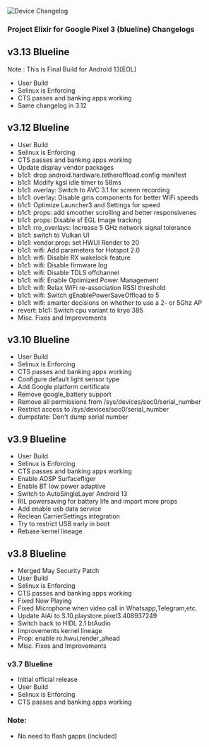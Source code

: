 ![Device Changelog](https://i.imgur.com/C0Wcdr5.png)

### Project Elixir for Google Pixel 3 (blueline) Changelogs

## v3.13 Blueline
Note : This is Final Build for Android 13[EOL]
- User Build
- Selinux is Enforcing
- CTS passes and banking apps working
- Same changelog in 3.12

## v3.12 Blueline
- User Build
- Selinux is Enforcing
- CTS passes and banking apps working
- Update display vendor packages
- b1c1: drop android.hardware.tetheroffload.config manifest
- b1c1: Modify kgsl idle timer to 58ms 
- b1c1: overlay: Switch to AVC 3.1 for screen recording
- b1c1: overlay: Disable gms components for better WiFi speeds 
- b1c1: Optimize Launcher3 and Settings for speed
- b1c1: props: add smoother scrolling and better responsivenes
- b1c1: props: Disable sf EGL Image tracking
- b1c1: rro_overlays: Increase 5 GHz network signal tolerance
- b1c1: switch to Vulkan UI
- b1c1: vendor.prop: set HWUI Render to 20
- b1c1: wifi: Add parameters for Hotspot 2.0
- b1c1: wifi: Disable RX wakelock feature
- b1c1: wifi: Disable firmware log
- b1c1: wifi: Disable TDLS offchannel
- b1c1: wifi: Enable Optimized Power Management
- b1c1: wifi: Relax WiFi re-association RSSI threshold
- b1c1: wifi: Switch gEnablePowerSaveOffload to 5
- b1c1: wifi: smarter decisions on whether to use a 2- or 5Ghz AP
- revert: b1c1: Switch cpu variant to kryo 385
- Misc. Fixes and Improvements

## v3.10 Blueline
- User Build
- Selinux is Enforcing
- CTS passes and banking apps working
- Configure default light sensor type
- Add Google platform certificate
- Remove google_battery support
- Remove all permissions from /sys/devices/soc0/serial_number
- Restrict access to /sys/devices/soc0/serial_number
- dumpstate: Don't dump serial number

## v3.9 Blueline
- User Build
- Selinux is Enforcing
- CTS passes and banking apps working
- Enable AOSP Surfacefliger
- Enable BT low power adaptive
- Switch to AutoSingleLayer Android 13
- RIL powersaving for battery life and import more props
- Add enable usb data service
- Reclean CarrierSettings integration
- Try to restrict USB early in boot
- Rebase kernel lineage

## v3.8 Blueline
- Merged May Security Patch
- User Build
- Selinux is Enforcing
- CTS passes and banking apps working
- Fixed Now Playing
- Fixed Microphone when video call in Whatsapp,Telegram,etc.
- Update AiAi to S.10.playstore.pixel3.408937249 
- Switch back to HIDL 2.1 btAudio
- Improvements kernel lineage
- Prop: enable ro.hwui.render_ahead
- Misc. Fixes and Improvements

### v3.7 Blueline
- Initial official release
- User Build
- Selinux is Enforcing
- CTS passes and banking apps working

### Note:
- No need to flash gapps (included)